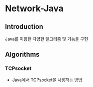 # Network-Java

## Introduction
Java를 이용한 다양한 알고리즘 및 기능을 구현

## Algorithms

### TCPsocket
* Java에서 TCPsocket을 사용하는 방법 
